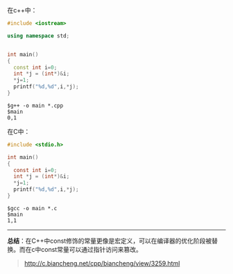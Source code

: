 在c++中：

```c++
#include <iostream>

using namespace std;


int main()
{
  const int i=0;
  int *j = (int*)&i;
  *j=1;
  printf("%d,%d",i,*j);
}
```

```
$g++ -o main *.cpp
$main
0,1
```

在C中：

```c
#include <stdio.h>

int main()
{
  const int i=0;
  int *j = (int*)&i;
  *j=1;
  printf("%d,%d",i,*j);
}
```

```
$gcc -o main *.c
$main
1,1
```

----

**总结**：在C++中const修饰的常量更像是宏定义，可以在编译器的优化阶段被替换。而在c中const常量可以通过指针访问来篡改。

> http://c.biancheng.net/cpp/biancheng/view/3259.html


